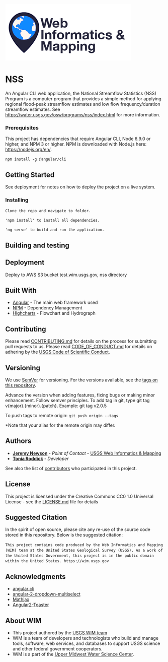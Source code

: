 ![WiM](wimlogo.png)


# NSS

An Angular CLI web application, the National Streamflow Statistics (NSS) Program is a computer program that provides a simple method for 
applying regional flood-peak streamflow estimates and low flow frequency/duration streamflow estimates. See https://water.usgs.gov/osw/programs/nss/index.html
for more information.

### Prerequisites

This project has dependencies that require Angular CLI, Node 6.9.0  or higher, and NPM 3 or higher. NPM is downloaded with Node.js here: https://nodejs.org/en/.

```
npm install -g @angular/cli

```

## Getting Started

See deployment for notes on how to deploy the project on a live system.

### Installing

```
Clone the repo and navigate to folder.
```

```
'npm install' to install all dependencies.
```

```
'ng serve' to build and run the application.
```

## Building and testing


## Deployment

Deploy to AWS S3 bucket test.wim.usgs.gov, nss directory

## Built With

* [Angular](https://angular.io/) - The main web framework used
* [NPM](https://www.npmjs.com/) - Dependency Management
* [Highcharts](https://www.highcharts.com/products/highcharts/) - Flowchart and Hydrograph

## Contributing

Please read [CONTRIBUTING.md]() for details on the process for submitting pull requests to us. Please read [CODE_OF_CONDUCT.md]() for details on adhering by the [USGS Code of Scientific Conduct](https://www2.usgs.gov/fsp/fsp_code_of_scientific_conduct.asp).

## Versioning

We use [SemVer](http://semver.org/) for versioning. For the versions available, see the [tags on this repository](https://github.com/your/project/tags). 

Advance the version when adding features, fixing bugs or making minor enhancement. Follow semver principles. To add tag in git, type git tag v{major}.{minor}.{patch}. Example: git tag v2.0.5

To push tags to remote origin: `git push origin --tags`

*Note that your alias for the remote origin may differ.

## Authors

* **[Jeremy Newson](https://www.usgs.gov/staff-profiles/jeremy-k-newson)**  - *Point of Contact* - [USGS Web Informatics & Mapping](https://wim.usgs.gov/)
* **[Tonia Roddick](https://www.usgs.gov/staff-profiles/tonia-m-roddick)**  - *Developer* 

See also the list of [contributors](https://github.com/USGS-WiM/NSS/graphs/contributors) who participated in this project.

## License

This project is licensed under the Creative Commons CC0 1.0 Universal License - see the [LICENSE.md](LICENSE.md) file for details

## Suggested Citation
In the spirit of open source, please cite any re-use of the source code stored in this repository. Below is the suggested citation:

`This project contains code produced by the Web Informatics and Mapping (WIM) team at the United States Geological Survey (USGS). As a work of the United States Government, this project is in the public domain within the United States. https://wim.usgs.gov`


## Acknowledgments

* [angular cli](https://angular.io/)
* [angular-2-dropdown-multiselect](http://softsimon.github.io/angular-2-dropdown-multiselect/)
* [Mathjax](https://www.mathjax.org/)
* [Angular2-Toaster](https://github.com/stabzs/Angular2-Toaster)


## About WIM
* This project authored by the [USGS WIM team](https://wim.usgs.gov)
* WIM is a team of developers and technologists who build and manage tools, software, web services, and databases to support USGS science and other federal government cooperators.
* WiM is a part of the [Upper Midwest Water Science Center](https://www.usgs.gov/centers/wisconsin-water-science-center).
